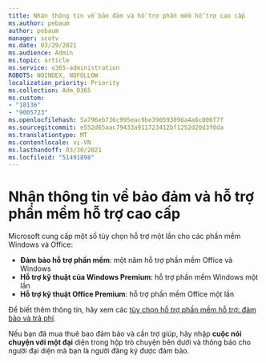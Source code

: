 ```yaml
---
title: Nhận thông tin về bảo đảm và hỗ trợ phần mềm hỗ trợ cao cấp
ms.author: pebaum
author: pebaum
manager: scotv
ms.date: 03/29/2021
ms.audience: Admin
ms.topic: article
ms.service: o365-administration
ROBOTS: NOINDEX, NOFOLLOW
localization_priority: Priority
ms.collection: Adm_O365
ms.custom:
- "10136"
- "9005723"
ms.openlocfilehash: 5a796eb736c995eac9be390593096a4a6c006f7f
ms.sourcegitcommit: e552d65aac79433a911723412bf1252d20d3f0da
ms.translationtype: MT
ms.contentlocale: vi-VN
ms.lasthandoff: 03/30/2021
ms.locfileid: "51491898"
---
```

# <a name="get-info-about-assure-and-premium-assisted-software-support"></a>Nhận thông tin về bảo đảm và hỗ trợ phần mềm hỗ trợ cao cấp

Microsoft cung cấp một số tùy chọn hỗ trợ một lần cho các phần mềm Windows và Office:

- **Đảm bảo hỗ trợ phần mềm**: một năm hỗ trợ phần mềm Office và Windows
- **Hỗ trợ kỹ thuật của Windows Premium**: hỗ trợ phần mềm Windows một lần
- **Hỗ trợ kỹ thuật Office Premium**: hỗ trợ phần mềm Office một lần

Để biết thêm thông tin, hãy xem các [tùy chọn hỗ trợ phần mềm hỗ trợ: đảm bảo và trả phí](https://support.microsoft.com/help/4467230/assisted-software-support-options-assure-premium).

Nếu bạn đã mua thuê bao đảm bảo và cần trợ giúp, hãy nhập **cuộc nói chuyện với một đại** diện trong hộp trò chuyện bên dưới và thông báo cho người đại diện mà bạn là người đăng ký được đảm bảo.

